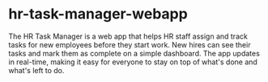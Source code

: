 # hr-task-manager-webapp
The HR Task Manager is a web app that helps HR staff assign and track tasks for new employees before they start work. New hires can see their tasks and mark them as complete on a simple dashboard. The app updates in real-time, making it easy for everyone to stay on top of what's done and what's left to do.
